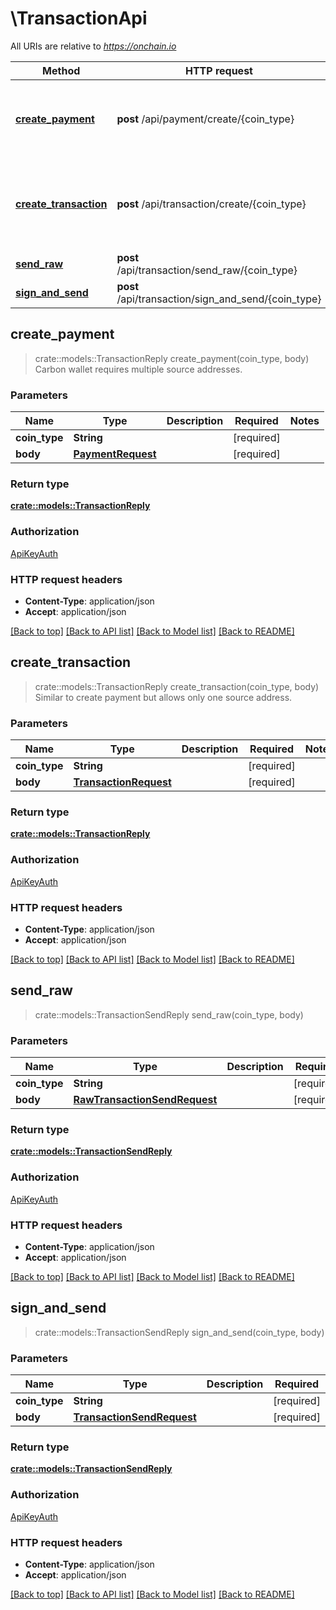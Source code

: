 # \TransactionApi

All URIs are relative to *https://onchain.io*

Method | HTTP request | Description
------------- | ------------- | -------------
[**create_payment**](TransactionApi.md#create_payment) | **post** /api/payment/create/{coin_type} | Carbon wallet requires multiple source addresses.
[**create_transaction**](TransactionApi.md#create_transaction) | **post** /api/transaction/create/{coin_type} | Similar to create payment but allows only one source address.
[**send_raw**](TransactionApi.md#send_raw) | **post** /api/transaction/send_raw/{coin_type} | 
[**sign_and_send**](TransactionApi.md#sign_and_send) | **post** /api/transaction/sign_and_send/{coin_type} | 



## create_payment

> crate::models::TransactionReply create_payment(coin_type, body)
Carbon wallet requires multiple source addresses.

### Parameters


Name | Type | Description  | Required | Notes
------------- | ------------- | ------------- | ------------- | -------------
**coin_type** | **String** |  | [required] |
**body** | [**PaymentRequest**](PaymentRequest.md) |  | [required] |

### Return type

[**crate::models::TransactionReply**](TransactionReply.md)

### Authorization

[ApiKeyAuth](../README.md#ApiKeyAuth)

### HTTP request headers

- **Content-Type**: application/json
- **Accept**: application/json

[[Back to top]](#) [[Back to API list]](../README.md#documentation-for-api-endpoints) [[Back to Model list]](../README.md#documentation-for-models) [[Back to README]](../README.md)


## create_transaction

> crate::models::TransactionReply create_transaction(coin_type, body)
Similar to create payment but allows only one source address.

### Parameters


Name | Type | Description  | Required | Notes
------------- | ------------- | ------------- | ------------- | -------------
**coin_type** | **String** |  | [required] |
**body** | [**TransactionRequest**](TransactionRequest.md) |  | [required] |

### Return type

[**crate::models::TransactionReply**](TransactionReply.md)

### Authorization

[ApiKeyAuth](../README.md#ApiKeyAuth)

### HTTP request headers

- **Content-Type**: application/json
- **Accept**: application/json

[[Back to top]](#) [[Back to API list]](../README.md#documentation-for-api-endpoints) [[Back to Model list]](../README.md#documentation-for-models) [[Back to README]](../README.md)


## send_raw

> crate::models::TransactionSendReply send_raw(coin_type, body)


### Parameters


Name | Type | Description  | Required | Notes
------------- | ------------- | ------------- | ------------- | -------------
**coin_type** | **String** |  | [required] |
**body** | [**RawTransactionSendRequest**](RawTransactionSendRequest.md) |  | [required] |

### Return type

[**crate::models::TransactionSendReply**](TransactionSendReply.md)

### Authorization

[ApiKeyAuth](../README.md#ApiKeyAuth)

### HTTP request headers

- **Content-Type**: application/json
- **Accept**: application/json

[[Back to top]](#) [[Back to API list]](../README.md#documentation-for-api-endpoints) [[Back to Model list]](../README.md#documentation-for-models) [[Back to README]](../README.md)


## sign_and_send

> crate::models::TransactionSendReply sign_and_send(coin_type, body)


### Parameters


Name | Type | Description  | Required | Notes
------------- | ------------- | ------------- | ------------- | -------------
**coin_type** | **String** |  | [required] |
**body** | [**TransactionSendRequest**](TransactionSendRequest.md) |  | [required] |

### Return type

[**crate::models::TransactionSendReply**](TransactionSendReply.md)

### Authorization

[ApiKeyAuth](../README.md#ApiKeyAuth)

### HTTP request headers

- **Content-Type**: application/json
- **Accept**: application/json

[[Back to top]](#) [[Back to API list]](../README.md#documentation-for-api-endpoints) [[Back to Model list]](../README.md#documentation-for-models) [[Back to README]](../README.md)

